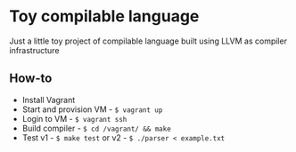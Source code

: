 # Toy compilable language
Just a little toy project of compilable language built using LLVM as compiler infrastructure

## How-to

* Install Vagrant
* Start and provision VM - `$ vagrant up`
* Login to VM - `$ vagrant ssh`
* Build compiler - `$ cd /vagrant/ && make`
* Test v1 - `$ make test` or v2 - `$ ./parser < example.txt`

